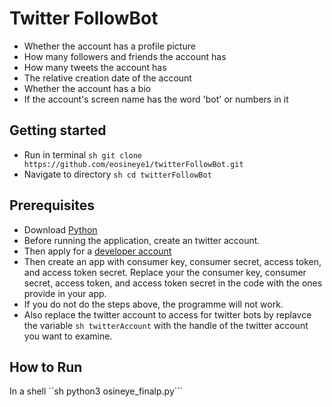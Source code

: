 
# Twitter FollowBot 

*	Whether the account has a profile picture
*	How many followers and friends the account has
*	How many tweets the account has
*	The relative creation date of the account
*	Whether the account has a bio
*	If the account's screen name has the word 'bot' or numbers in it

## Getting started

* Run in terminal ```sh git clone https://github.com/eosineye1/twitterFollowBot.git```
* Navigate to directory ```sh cd twitterFollowBot```

## Prerequisites
*   Download [Python](https://www.python.org/downloads/) 
*   Before running the application, create an twitter account. 
*   Then apply for a [developer account](https://developer.twitter.com/en/apply-for-access) 
*   Then create an app with consumer key, consumer secret, access token, and access token secret. Replace your the consumer key, consumer secret, access token, and access token secret in the code with the ones provide in your app.
*   If you do not do the steps above, the programme will not work. 
*   Also replace the twitter account to access for twitter bots by replavce the variable ```sh twitterAccount``` with the handle of the twitter account you want to examine. 

## How to Run
In a shell ``sh python3 osineye_finalp.py```


